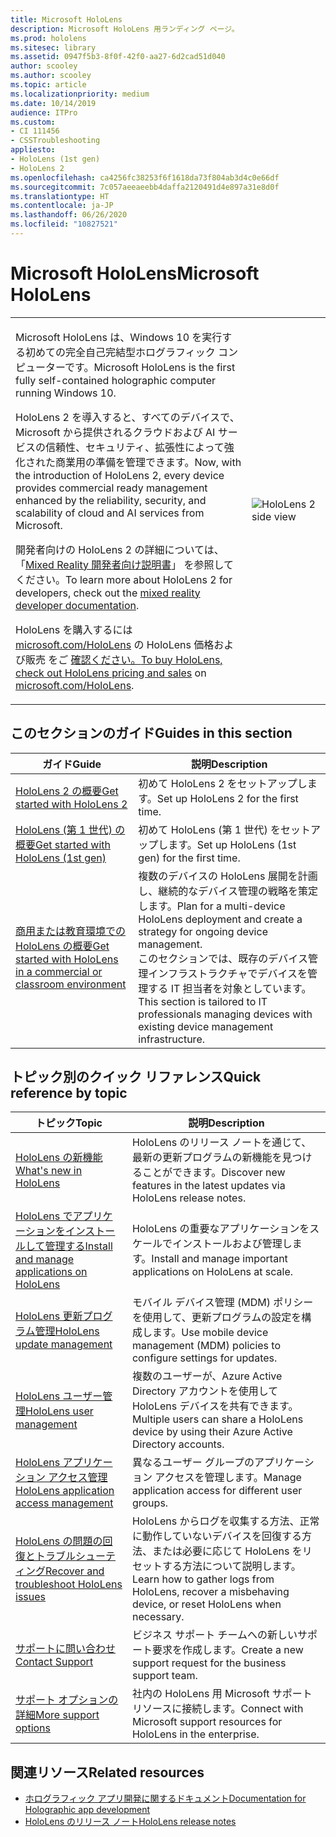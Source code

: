 ```yaml
---
title: Microsoft HoloLens
description: Microsoft HoloLens 用ランディング ページ。
ms.prod: hololens
ms.sitesec: library
ms.assetid: 0947f5b3-8f0f-42f0-aa27-6d2cad51d040
author: scooley
ms.author: scooley
ms.topic: article
ms.localizationpriority: medium
ms.date: 10/14/2019
audience: ITPro
ms.custom:
- CI 111456
- CSSTroubleshooting
appliesto:
- HoloLens (1st gen)
- HoloLens 2
ms.openlocfilehash: ca4256fc38253f6f1618da73f804ab3d4c0e66df
ms.sourcegitcommit: 7c057aeeaeebb4daffa2120491d4e897a31e8d0f
ms.translationtype: HT
ms.contentlocale: ja-JP
ms.lasthandoff: 06/26/2020
ms.locfileid: "10827521"
---
```

# <span data-ttu-id="f32e0-103">Microsoft HoloLens</span><span class="sxs-lookup"><span data-stu-id="f32e0-103">Microsoft HoloLens</span></span>

<table><tbody>
<tr><td style="border: 0px;width: 75%;valign= top">
<p><span data-ttu-id="f32e0-104">Microsoft HoloLens は、Windows 10 を実行する初めての完全自己完結型ホログラフィック コンピューターです。</span><span class="sxs-lookup"><span data-stu-id="f32e0-104">Microsoft HoloLens is the first fully self-contained holographic computer running Windows 10.</span></span></p>

<p><span data-ttu-id="f32e0-105">HoloLens 2 を導入すると、すべてのデバイスで、Microsoft から提供されるクラウドおよび AI サービスの信頼性、セキュリティ、拡張性によって強化された商業用の準備を管理できます。</span><span class="sxs-lookup"><span data-stu-id="f32e0-105">Now, with the introduction of HoloLens 2, every device provides commercial ready management enhanced by the reliability, security, and scalability of cloud and AI services from Microsoft.</span></span></p>

<p><span data-ttu-id="f32e0-106">開発者向けの HoloLens 2 の詳細については、「<a href="https://docs.microsoft.com/windows/mixed-reality/">Mixed Reality 開発者向け説明書</a>」 を参照してください。</span><span class="sxs-lookup"><span data-stu-id="f32e0-106">To learn more about HoloLens 2 for developers, check out the <a href="https://docs.microsoft.com/windows/mixed-reality/">mixed reality developer documentation</a>.</span></span></p>

<p><span data-ttu-id="f32e0-107">HoloLens を購入するには <a href="https://www.microsoft.com/hololens">microsoft.com/HoloLens</a> の HoloLens 価格および販売</a> をご <a href="https://www.microsoft.com/hololens/buy">確認ください。</span><span class="sxs-lookup"><span data-stu-id="f32e0-107">To buy HoloLens, check out <a href="https://www.microsoft.com/hololens/buy">HoloLens pricing and sales</a> on <a href="https://www.microsoft.com/hololens">microsoft.com/HoloLens</a>.</span></span></p>
</td>

<td align="left" style="border: 0px"><img alt="HoloLens 2 side view" src="images/hololens2-side-render-xs.png"/></td></tr>
</tbody></table>

## <span data-ttu-id="f32e0-108">このセクションのガイド</span><span class="sxs-lookup"><span data-stu-id="f32e0-108">Guides in this section</span></span>

| <span data-ttu-id="f32e0-109">ガイド</span><span class="sxs-lookup"><span data-stu-id="f32e0-109">Guide</span></span> | <span data-ttu-id="f32e0-110">説明</span><span class="sxs-lookup"><span data-stu-id="f32e0-110">Description</span></span> |
| --- | --- |
| [<span data-ttu-id="f32e0-111">HoloLens 2 の概要</span><span class="sxs-lookup"><span data-stu-id="f32e0-111">Get started with HoloLens 2</span></span>](hololens2-setup.md) | <span data-ttu-id="f32e0-112">初めて HoloLens 2 をセットアップします。</span><span class="sxs-lookup"><span data-stu-id="f32e0-112">Set up HoloLens 2 for the first time.</span></span>  |
| [<span data-ttu-id="f32e0-113">HoloLens (第 1 世代) の概要</span><span class="sxs-lookup"><span data-stu-id="f32e0-113">Get started with HoloLens (1st gen)</span></span>](hololens1-setup.md) | <span data-ttu-id="f32e0-114">初めて HoloLens (第 1 世代) をセットアップします。</span><span class="sxs-lookup"><span data-stu-id="f32e0-114">Set up HoloLens (1st gen) for the first time.</span></span>  |
| [<span data-ttu-id="f32e0-115">商用または教育環境での HoloLens の概要</span><span class="sxs-lookup"><span data-stu-id="f32e0-115">Get started with HoloLens in a commercial or classroom environment</span></span>](hololens-requirements.md) | <span data-ttu-id="f32e0-116">複数のデバイスの HoloLens 展開を計画し、継続的なデバイス管理の戦略を策定します。</span><span class="sxs-lookup"><span data-stu-id="f32e0-116">Plan for a multi-device HoloLens deployment and create a strategy for ongoing device management.</span></span></br><span data-ttu-id="f32e0-117">このセクションでは、既存のデバイス管理インフラストラクチャでデバイスを管理する IT 担当者を対象としています。</span><span class="sxs-lookup"><span data-stu-id="f32e0-117">This section is tailored to IT professionals managing devices with existing device management infrastructure.</span></span>  |

## <span data-ttu-id="f32e0-118">トピック別のクイック リファレンス</span><span class="sxs-lookup"><span data-stu-id="f32e0-118">Quick reference by topic</span></span>

| <span data-ttu-id="f32e0-119">トピック</span><span class="sxs-lookup"><span data-stu-id="f32e0-119">Topic</span></span> | <span data-ttu-id="f32e0-120">説明</span><span class="sxs-lookup"><span data-stu-id="f32e0-120">Description</span></span> |
| --- | --- |
| [<span data-ttu-id="f32e0-121">HoloLens の新機能</span><span class="sxs-lookup"><span data-stu-id="f32e0-121">What's new in HoloLens</span></span>](hololens-whats-new.md) | <span data-ttu-id="f32e0-122">HoloLens のリリース ノートを通じて、最新の更新プログラムの新機能を見つけることができます。</span><span class="sxs-lookup"><span data-stu-id="f32e0-122">Discover new features in the latest updates via HoloLens release notes.</span></span> |
| [<span data-ttu-id="f32e0-123">HoloLens でアプリケーションをインストールして管理する</span><span class="sxs-lookup"><span data-stu-id="f32e0-123">Install and manage applications on HoloLens</span></span>](hololens-install-apps.md) | <span data-ttu-id="f32e0-124">HoloLens の重要なアプリケーションをスケールでインストールおよび管理します。</span><span class="sxs-lookup"><span data-stu-id="f32e0-124">Install and manage important applications on HoloLens at scale.</span></span> |
| [<span data-ttu-id="f32e0-125">HoloLens 更新プログラム管理</span><span class="sxs-lookup"><span data-stu-id="f32e0-125">HoloLens update management</span></span>](hololens-updates.md) | <span data-ttu-id="f32e0-126">モバイル デバイス管理 (MDM) ポリシーを使用して、更新プログラムの設定を構成します。</span><span class="sxs-lookup"><span data-stu-id="f32e0-126">Use mobile device management (MDM) policies to configure settings for updates.</span></span> |
| [<span data-ttu-id="f32e0-127">HoloLens ユーザー管理</span><span class="sxs-lookup"><span data-stu-id="f32e0-127">HoloLens user management</span></span>](hololens-multiple-users.md) | <span data-ttu-id="f32e0-128">複数のユーザーが、Azure Active Directory アカウントを使用して HoloLens デバイスを共有できます。</span><span class="sxs-lookup"><span data-stu-id="f32e0-128">Multiple users can share a HoloLens device by using their Azure Active Directory accounts.</span></span> |
| [<span data-ttu-id="f32e0-129">HoloLens アプリケーション アクセス管理</span><span class="sxs-lookup"><span data-stu-id="f32e0-129">HoloLens application access management</span></span>](hololens-kiosk.md) | <span data-ttu-id="f32e0-130">異なるユーザー グループのアプリケーション アクセスを管理します。</span><span class="sxs-lookup"><span data-stu-id="f32e0-130">Manage application access for different user groups.</span></span>  |
| [<span data-ttu-id="f32e0-131">HoloLens の問題の回復とトラブルシューティング</span><span class="sxs-lookup"><span data-stu-id="f32e0-131">Recover and troubleshoot HoloLens issues</span></span>](https://support.microsoft.com/products/hololens) |  <span data-ttu-id="f32e0-132">HoloLens からログを収集する方法、正常に動作していないデバイスを回復する方法、または必要に応じて HoloLens をリセットする方法について説明します。</span><span class="sxs-lookup"><span data-stu-id="f32e0-132">Learn how to gather logs from HoloLens, recover a misbehaving device, or reset HoloLens when necessary.</span></span> |
| [<span data-ttu-id="f32e0-133">サポートに問い合わせ</span><span class="sxs-lookup"><span data-stu-id="f32e0-133">Contact Support</span></span>](https://support.microsoft.com/supportforbusiness/productselection?sapid=e9391227-fa6d-927b-0fff-f96288631b8f) | <span data-ttu-id="f32e0-134">ビジネス サポート チームへの新しいサポート要求を作成します。</span><span class="sxs-lookup"><span data-stu-id="f32e0-134">Create a new support request for the business support team.</span></span> | 
| [<span data-ttu-id="f32e0-135">サポート オプションの詳細</span><span class="sxs-lookup"><span data-stu-id="f32e0-135">More support options</span></span>](https://support.microsoft.com/products/hololens) | <span data-ttu-id="f32e0-136">社内の HoloLens 用 Microsoft サポート リソースに接続します。</span><span class="sxs-lookup"><span data-stu-id="f32e0-136">Connect with Microsoft support resources for HoloLens in the enterprise.</span></span> |

## <span data-ttu-id="f32e0-137">関連リソース</span><span class="sxs-lookup"><span data-stu-id="f32e0-137">Related resources</span></span>

* [<span data-ttu-id="f32e0-138">ホログラフィック アプリ開発に関するドキュメント</span><span class="sxs-lookup"><span data-stu-id="f32e0-138">Documentation for Holographic app development</span></span>](https://developer.microsoft.com/windows/mixed-reality/development)
* [<span data-ttu-id="f32e0-139">HoloLens のリリース ノート</span><span class="sxs-lookup"><span data-stu-id="f32e0-139">HoloLens release notes</span></span>](https://docs.microsoft.com/hololens/hololens-release-notes)
